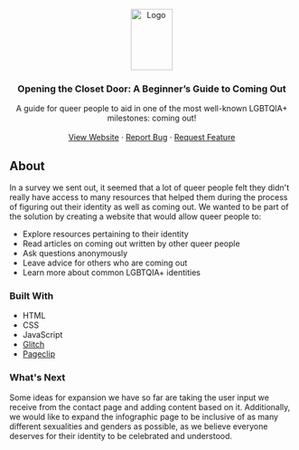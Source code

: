 <div id="top"></div>

<!-- PROJECT LOGO -->
<br />
<div align="center">
  <a href="https://github.com/sningle/BGTCO">
    <img src="https://cdn.glitch.me/e5192835-7e72-4da3-bfa8-5a73a215babd%2FBGTCO%20link.png?v=1637452348423" alt="Logo" width="74" height="108">
  </a>

<h3 align="center">Opening the Closet Door: A Beginner’s Guide to Coming Out</h3>

  <p align="center">
    A guide for queer people to aid in one of the most well-known LGBTQIA+ milestones: coming out!
    <br />
    <br />
    <a href="https://bgtco.glitch.me">View Website</a>
    ·
    <a href="https://github.com/sningle/BGTCO/issues">Report Bug</a>
    ·
    <a href="https://github.com/sningle/BGTCO/issues">Request Feature</a>
  </p>
</div>

<!-- ABOUT THE PROJECT -->
## About
In a survey we sent out, it seemed that a lot of queer people felt they didn't really have access to many resources that helped them during the process of figuring out their identity as well as coming out. We wanted to be part of the solution by creating a website that would allow queer people to:
* Explore resources pertaining to their identity
* Read articles on coming out written by other queer people
* Ask questions anonymously
* Leave advice for others who are coming out
* Learn more about common LGBTQIA+ identities

### Built With
* HTML
* CSS
* JavaScript
* [Glitch](https://glitch.com/)
* [Pageclip](https://cageclip.co/)

### What's Next
Some ideas for expansion we have so far are taking the user input we receive from the contact page and adding content based on it. Additionally, we would like to expand the infographic page to be inclusive of as many different sexualities and genders as possible, as we believe everyone deserves for their identity to be celebrated and understood.
